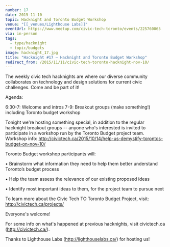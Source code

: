 ```yaml
---
number: 17
date: 2015-11-10
topic: Hacknight and Toronto Budget Workshop
venue: "[[_venues/Lighthouse Labs]]"
eventUrl: https://www.meetup.com/civic-tech-toronto/events/225760065
via: in-person
tags:
  - type/hacknight
  - topic/budgets
image: hacknight_17.jpg
title: "Hacknight #17 – Hacknight and Toronto Budget Workshop"
redirect_from: /2015/11/11/civic-tech-toronto-hacknight-nov-10/
---
```


The weekly civic tech hacknights are where our diverse community collaborates on technology and design solutions for current civic challenges. Come and be part of it!

Agenda:

6:30-7: Welcome and intros
7-9: Breakout groups (make something!) including Toronto budget workshop

Tonight we're hosting something special, in addition to the regular hacknight breakout groups -- anyone who's interested is invited to participate in a workshop run by the Toronto Budget project team. Workshop info: http://civictech.ca/2015/10/14/help-us-demystify-torontos-budget-on-nov-10/

Toronto Budget workshop participants will:

• Brainstorm what information they need to help them better understand Toronto’s budget process

• Help the team assess the relevance of our existing proposed ideas

• Identify most important ideas to them, for the project team to pursue next

To learn more about the Civic Tech TO Toronto Budget Project, visit: http://civictech.ca/projects/

Everyone's welcome!

For some info on what's happened at previous hacknights, visit civictech.ca (http://civictech.ca/).

Thanks to Lighthouse Labs (http://lighthouselabs.ca/) for hosting us!